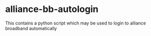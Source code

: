 # alliance-bb-autologin
This contains a python script which may be used to login to alliance broadband automatically
